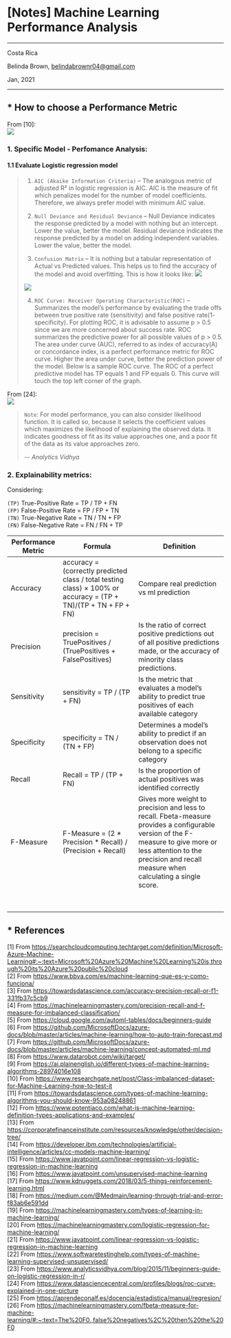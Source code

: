 # [Notes] Machine Learning Performance Analysis 

----------

Costa Rica

Belinda Brown, belindabrownr04@gmail.com

Jan, 2021

----------

## *  How to choose a Performance Metric


From [10]:
<br/>
![](https://github.com/brown9804/ML_DS_path/blob/main/_docs/img/How-to-Choose-a-Metric-for-Imbalanced-Classification-latest.png)

### 1. Specific Model - Perfomance Analysis:

#### 1.1 Evaluate Logistic regression model
> 1. `AIC (Akaike Information Criteria)` – The analogous metric of adjusted R² in logistic 
> regression is AIC. AIC is the measure of fit which penalizes model for the number of 
> model coefficients. Therefore, we always prefer model with minimum AIC value.
> 
> 2. `Null Deviance and Residual Deviance` – Null Deviance indicates the response predicted
>  by a model with nothing but an intercept. Lower the value, better the model. Residual 
>  deviance indicates the response predicted by a model on adding independent variables. 
>  Lower the value, better the model.
>  
> 3. `Confusion Matrix` – It is nothing but a tabular representation of Actual vs Predicted values.
>  This helps us to find the accuracy of the model and avoid overfitting. 
>  This is how it looks like:
>  ![](https://github.com/brown9804/ML_DS_path/blob/main/_docs/img/confusion_table.png)
>  
>  ![](https://github.com/brown9804/ML_DS_path/blob/main/_docs/img/confusion_matrix_formula.png)
>  
> 4. `ROC Curve: Receiver Operating Characteristic(ROC)` –  Summarizes the model’s performance 
> by evaluating the trade offs between true positive rate (sensitivity) and false positive 
> rate(1- specificity). For plotting ROC, it is advisable to assume p > 0.5 since we are more 
> concerned about success rate. ROC summarizes the predictive power for all possible values of 
> p > 0.5.  The area under curve (AUC), referred to as index of accuracy(A) or concordance index, 
> is a perfect performance metric for ROC curve. Higher the area under curve, better the prediction 
> power of the model. Below is a sample ROC curve. The ROC of a perfect predictive model has TP 
> equals 1 and FP equals 0. This curve will touch the top left corner of the graph.
>
From [24]:
<br/>
![](https://github.com/brown9804/ML_DS_path/blob/main/_docs/img/roc_curve_graph.png)

> `Note`: For model performance, you can also consider likelihood function. 
> It is called so, because it selects the coefficient values which maximizes 
> the likelihood of explaining the observed data. It indicates goodness of fit 
> as its value approaches one, and a poor fit of the data as its value approaches zero.
> 
> -- <cite> Analytics Vidhya </cite>

### 2. Explainability metrics:

Considering:

`(TP)` True-Positive Rate = TP / TP + FN   <br/>
`(FP)` False-Positive Rate = FP / FP + TN  <br/>
`(TN)` True-Negative Rate = TN / TN + FP   <br/>
`(FN)` False-Negative Rate  = FN / FN + TP  <br/>



|   Performance Metric  | Formula | Definition |
|---|---|---|
| Accuracy | accuracy = (correctly predicted class / total testing class) × 100% or accuracy = (TP + TN)/(TP + TN + FP + FN)| Compare real prediction vs ml prediction |
| Precision | precision = TruePositives / (TruePositives + FalsePositives) | Is the ratio of correct positive predictions out of all positive predictions made, or the accuracy of minority class predictions.|
| Sensitivity | sensitivity = TP / (TP + FN)  | Is the metric that evaluates a model’s ability to predict true positives of each available category |
| Specificity | specificity = TN / (TN + FP)  | Determines a model’s ability to predict if an observation does not belong to a specific category |
| Recall | Recall = TP / (TP + FN) | Is the proportion of actual positives was identified correctly |
|F-Measure| F-Measure = (2 * Precision * Recall) / (Precision + Recall) |Gives more weight to precision and less to recall. Fbeta-measure provides a configurable version of the F-measure to give more or less attention to the precision and recall measure when calculating a single score. |
| | |
| | |
| | |
| | |
| | |
| | |
| | |
| | |



## * References
[1] From https://searchcloudcomputing.techtarget.com/definition/Microsoft-Azure-Machine-Learning#:~:text=Microsoft%20Azure%20Machine%20Learning%20is,through%20its%20Azure%20public%20cloud <br/>
[2] From https://www.bbva.com/es/machine-learning-que-es-y-como-funciona/ <br/>
[3] From https://towardsdatascience.com/accuracy-precision-recall-or-f1-331fb37c5cb9 <br/>
[4] From https://machinelearningmastery.com/precision-recall-and-f-measure-for-imbalanced-classification/ <br/>
[5] From https://cloud.google.com/automl-tables/docs/beginners-guide <br/>
[6] From https://github.com/MicrosoftDocs/azure-docs/blob/master/articles/machine-learning/how-to-auto-train-forecast.md <br/>
[7] From https://github.com/MicrosoftDocs/azure-docs/blob/master/articles/machine-learning/concept-automated-ml.md <br/>
[8] From https://www.datarobot.com/wiki/target/ <br/>
[9] From https://ai.plainenglish.io/different-types-of-machine-learning-algorithms-28974016e108 <br/>
[10] From https://www.researchgate.net/post/Class-imbalanced-dataset-for-Machine-Learning-how-to-test-it <br/>
[11] From https://towardsdatascience.com/types-of-machine-learning-algorithms-you-should-know-953a08248861 <br/>
[12] From https://www.potentiaco.com/what-is-machine-learning-definition-types-applications-and-examples/ <br/>
[13] From https://corporatefinanceinstitute.com/resources/knowledge/other/decision-tree/ <br/>
[14] From https://developer.ibm.com/technologies/artificial-intelligence/articles/cc-models-machine-learning/ <br/>
[15] From https://www.javatpoint.com/linear-regression-vs-logistic-regression-in-machine-learning <br/>
[16] From https://www.javatpoint.com/unsupervised-machine-learning <br/>
[17] From https://www.kdnuggets.com/2018/03/5-things-reinforcement-learning.html <br/>
[18] From https://medium.com/@Medmain/learning-through-trial-and-error-f83ab6e591dd <br/>
[19] From https://machinelearningmastery.com/types-of-learning-in-machine-learning/ <br/>
[20] From https://machinelearningmastery.com/logistic-regression-for-machine-learning/ <br/>
[21] From https://www.javatpoint.com/linear-regression-vs-logistic-regression-in-machine-learning <br/>
[22] From https://www.softwaretestinghelp.com/types-of-machine-learning-supervised-unsupervised/ <br/>
[23] From https://www.analyticsvidhya.com/blog/2015/11/beginners-guide-on-logistic-regression-in-r/ <br/>
[24] From https://www.datasciencecentral.com/profiles/blogs/roc-curve-explained-in-one-picture <br/>
[25] From https://aprendeconalf.es/docencia/estadistica/manual/regresion/ <br/>
[26] From https://machinelearningmastery.com/fbeta-measure-for-machine-learning/#:~:text=The%20F0.,false%20negatives%2C%20then%20the%20F0 <br/>
